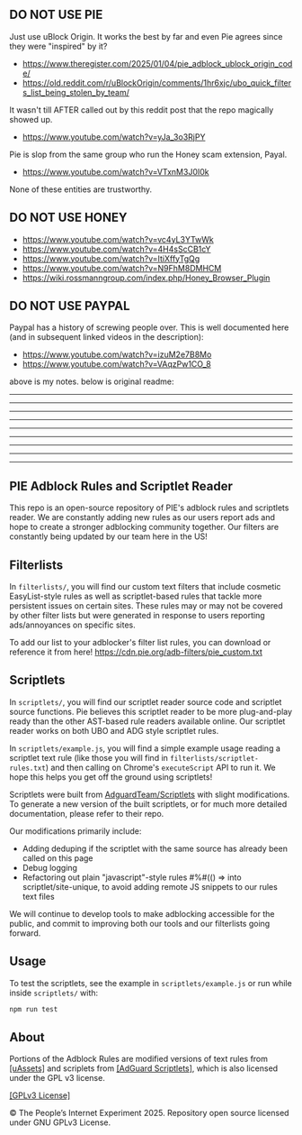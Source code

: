 DO NOT USE PIE
-

Just use uBlock Origin. It works the best by far and even Pie agrees since they were "inspired" by it?

* https://www.theregister.com/2025/01/04/pie_adblock_ublock_origin_code/
* https://old.reddit.com/r/uBlockOrigin/comments/1hr6xjc/ubo_quick_filters_list_being_stolen_by_team/

It wasn't till AFTER called out by this reddit post that the repo magically showed up.

* https://www.youtube.com/watch?v=yJa_3o3RjPY

  
Pie is slop from the same group who run the Honey scam extension, Payal. 

* https://www.youtube.com/watch?v=VTxnM3J0I0k
  
None of these entities are trustworthy.


DO NOT USE HONEY
-
* https://www.youtube.com/watch?v=vc4yL3YTwWk
* https://www.youtube.com/watch?v=4H4sScCB1cY
* https://www.youtube.com/watch?v=ItiXffyTgQg
* https://www.youtube.com/watch?v=N9FhM8DMHCM
* https://wiki.rossmanngroup.com/index.php/Honey_Browser_Plugin

DO NOT USE PAYPAL
-
Paypal has a history of screwing people over. This is well documented here (and in subsequent linked videos in the description):
* https://www.youtube.com/watch?v=izuM2e7B8Mo
* https://www.youtube.com/watch?v=VAqzPw1CO_8

above is my notes. below is original readme:

---
---
---
---
---
---
---
---
---



## PIE Adblock Rules and Scriptlet Reader

This repo is an open-source repository of PIE's adblock rules and scriptlets reader. We are constantly adding new rules as our users report ads and hope to create a stronger adblocking community together. Our filters are constantly being updated by our team here in the US!

## Filterlists
In `filterlists/`, you will find our custom text filters that include cosmetic EasyList-style rules as well as scriptlet-based rules that tackle more persistent issues on certain sites. These rules may or may not be covered by other filter lists but were generated in response to users reporting ads/annoyances on specific sites.

To add our list to your adblocker's filter list rules, you can download or reference it from here!
https://cdn.pie.org/adb-filters/pie_custom.txt

## Scriptlets
In `scriptlets/`, you will find our scriptlet reader source code and scriptlet source functions. Pie believes this scriptlet reader to be more plug-and-play ready than the other AST-based rule readers available online. Our scriptlet reader works on both UBO and ADG style scriptlet rules.

In `scriptlets/example.js`, you will find a simple example usage reading a scriptlet text rule (like those you will find in `filterlists/scriptlet-rules.txt`) and then calling on Chrome's `executeScript` API to run it. We hope this helps you get off the ground using scriptlets!

Scriptlets were built from [AdguardTeam/Scriptlets](https://github.com/AdguardTeam/Scriptlets) with slight modifications. To generate a new version of the built scriptlets, or for much more detailed documentation, please refer to their repo.

Our modifications primarily include:
* Adding deduping if the scriptlet with the same source has already been called on this page
* Debug logging
* Refactoring out plain "javascript"-style rules #%#(() => into scriptlet/site-unique, to avoid adding remote JS snippets to our rules text files

We will continue to develop tools to make adblocking accessible for the public, and commit to improving both our tools and our filterlists going forward.

## Usage

To test the scriptlets, see the example in `scriptlets/example.js` or run while inside `scriptlets/` with:
```sh
npm run test
```

## About


Portions of the Adblock Rules are modified versions of text rules from [[uAssets]](https://github.com/uBlockOrigin/uAssets) and scriplets from [[AdGuard Scriptlets]](https://github.com/AdguardTeam/Scriptlets), which is also licensed under the GPL v3 license.

[[GPLv3 License]](https://github.com/piedotorg/pie-adblock-rules/blob/main/LICENSE)

© The People’s Internet Experiment 2025. Repository open source licensed under GNU GPLv3 License.
